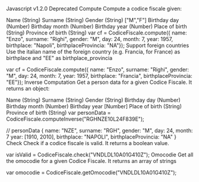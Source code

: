Javascript v1.2.0 Deprecated
Compute
Compute a codice fiscale given:

Name (String)
Surname (String)
Gender (String) ["M","F"]
Birthday day (Number)
Birthday month (Number)
Birthday year (Number)
Place of birth (String)
Province of birth (String)
var cf = CodiceFiscale.compute({
    name: "Enzo",
    surname: "Righi",
    gender: "M",
    day: 24,
    month: 7,
    year: 1957,
    birthplace: "Napoli", 
    birthplaceProvincia: "NA"});
Support foreign countries
Use the italian name of the foreign country (e.g. Francia, for France) as birthplace and "EE" as birthplace_provincia

var cf = CodiceFiscale.compute({
    name: "Enzo",
    surname: "Righi",
    gender: "M",
    day: 24,
    month: 7,
    year: 1957,
    birthplace: "Francia", 
    birthplaceProvincia: "EE"});
Inverse Computation
Get a person data for a given Codice Fiscale. It returns an object:

Name (String)
Surname (String)
Gender (String)
Birthday day (Number)
Birthday month (Number)
Birthday year [Number]
Place of birth (String)
Province of birth (String)
var personData = CodiceFiscale.computeInverse("RGHNZE10L24F839E");

// personData
{
    name: "NZE",
    surname: "RGH",
    gender: "M",
    day: 24,
    month: 7
    year: [1910, 2010],
    birthplace: "NAPOLI",
    birthplaceProvincia: "NA"
}
Check
Check if a codice fiscale is valid. It returns a boolean value.

var isValid = CodiceFiscale.check("VNDLDL10A01G410Z");
Omocodie
Get all the omocodie for a given Codice Fiscale. It returns an array of strings

var omocodie = CodiceFiscale.getOmocodie("VNDLDL10A01G410Z");